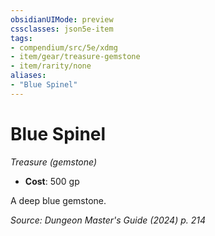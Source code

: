 ```yaml
---
obsidianUIMode: preview
cssclasses: json5e-item
tags:
- compendium/src/5e/xdmg
- item/gear/treasure-gemstone
- item/rarity/none
aliases: 
- "Blue Spinel"
---
```

# Blue Spinel
*Treasure (gemstone)*  


- **Cost**: 500 gp

A deep blue gemstone.

*Source: Dungeon Master's Guide (2024) p. 214*